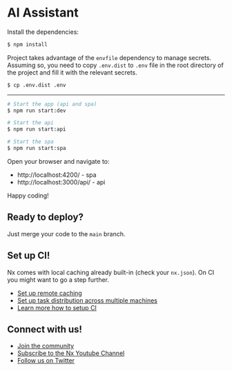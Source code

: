 # AI Assistant

Install the dependencies:

```bash
$ npm install
```

Project takes advantage of the `envfile` dependency to manage secrets. Assuming so, you need to copy `.env.dist` to `.env` file in the root directory of the project and fill it with the relevant secrets.

```bash
$ cp .env.dist .env
```

---

```bash
# Start the app (api and spa)
$ npm run start:dev

# Start the api
$ npm run start:api

# Start the spa
$ npm run start:spa
```

Open your browser and navigate to:

- http://localhost:4200/ - spa
- http://localhost:3000/api/ - api

Happy coding!

## Ready to deploy?

Just merge your code to the `main` branch.

## Set up CI!

Nx comes with local caching already built-in (check your `nx.json`). On CI you might want to go a step further.

- [Set up remote caching](https://nx.dev/core-features/share-your-cache)
- [Set up task distribution across multiple machines](https://nx.dev/nx-cloud/features/distribute-task-execution)
- [Learn more how to setup CI](https://nx.dev/recipes/ci)

## Connect with us!

- [Join the community](https://nx.dev/community)
- [Subscribe to the Nx Youtube Channel](https://www.youtube.com/@nxdevtools)
- [Follow us on Twitter](https://twitter.com/nxdevtools)
